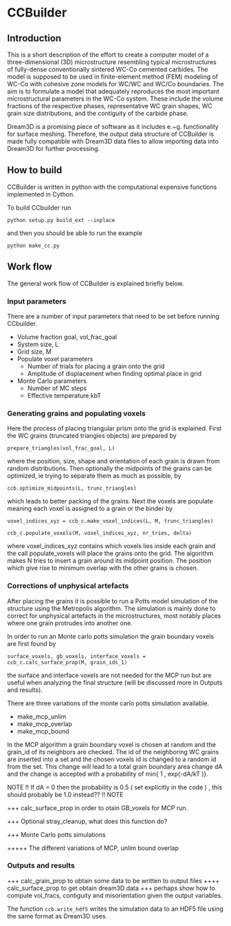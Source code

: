 # CCBuilder

## Introduction
This is a short description of the effort to create a computer model of a three-dimensional (3D) microstructure resembling typical microstructures of fully-dense conventionally sintered WC-Co cemented carbides. The model is supposed to be used in finite-element method (FEM) modeling of WC-Co with cohesive zone models for WC/WC and WC/Co boundaries. The aim is to formulate a model that adequately reproduces the most important microstructural parameters in the WC-Co system. These include the volume fractions of the respective phases,  representative WC grain shapes,  WC grain size distributions, and the contiguity of the carbide phase.


Dream3D is a promising piece of software as it includes e.~g. functionality for surface meshing. Therefore, the output data structure of CCBuilder is made fully compatible with Dream3D data files to allow importing data into Dream3D for further processing.


## How to build
CCBuilder is written in python with the computational expensive functions implemented in Cython.

To build CCbuilder run 

`python setup.py build_ext --inplace`

and then you should be able to run the example

`python make_cc.py`



## Work flow
The general work flow of CCBuilder is explained briefly below.

### Input parameters
There are a number of input parameters that need to be set before running CCbuilder.

* Volume fraction goal, vol_frac_goal
* System size, L
* Grid size, M
* Populate voxel parameters
  * Number of trials for placing a grain onto the grid
  * Amplitude of displacement when finding optimal place in grid
* Monte Carlo parameters
  * Number of MC steps
  * Effective temperature kbT


### Generating grains and populating voxels
Here the process of placing triangular prism onto the grid is explained.
First the WC grains (truncated triangles objects) are prepared by

`prepare_triangles(vol_frac_goal, L)`

where the position, size, shape and orientation of each grain is drawn from random distributions.
Then optionally the midpoints of the grains can be optimized, ie trying to separate them as much as possible, by 

`ccb.optimize_midpoints(L, trunc_triangles)`

which leads to better packing of the grains. 
Next the voxels are populate meaning each voxel is assigned to a grain or the binder by

`voxel_indices_xyz = ccb_c.make_voxel_indices(L, M, trunc_triangles)`

`ccb_c.populate_voxels(M, voxel_indices_xyz, nr_tries, delta)`

where voxel_indices_xyz contains which voxels lies inside each grain and the call populate_voxels will place the grains onto the grid. The algorithm makes N tries to insert a grain around its midpoint position. The position which give rise to minimum overlap with the other grains is chosen. 


### Corrections of unphysical artefacts
After placing the grains it is possible to run a Potts model simulation of the structure using the Metropolis algorithm. The simulation is mainly done to correct for unphysical artefacts in the microstructures, most notably places where one grain protrudes into another one.

In order to run an Monte carlo potts simulation the grain boundary voxels are first found by

`surface_voxels, gb_voxels, interface_voxels = ccb_c.calc_surface_prop(M, grain_ids_1)`

the surface and interface voxels are not needed for the MCP run but are useful when analyzing the final structure (will be discussed more in Outputs and results).

There are three variations of the monte carlo potts simulation available. 

* make_mcp_unlim
* make_mcp_overlap
* make_mcp_bound

In the MCP algorithm a grain boundary voxel is chosen at random and the grain_id of its neighbors are checked. The id of the neighboring WC grains are inserted into a set and the chosen voxels id is changed to a random id from the set. This change will lead to a total grain boundary area change dA and the change is accepted with a probability of min{ 1 , exp(-dA/kT )}. 

NOTE !! If dA = 0 then the probability is 0.5 ( set explicitly in the code ) , this should probably be 1.0 instead?? !! NOTE


+++ calc_surface_prop in order to otain GB_voxels for MCP run.

+++ Optional stray_cleanup, what does this function do?

+++ Monte Carlo potts simulations

+++++ The different variations of MCP, unlim bound overlap

### Outputs and results


+++ calc_grain_prop to obtain some data to be written to output files
++++ calc_surface_prop to get obtain dream3D data
+++ perhaps show how to compute vol_fracs, contiguity and misorientation given the output variables.

The function `ccb.write_hdf5` writes the simulation data to an HDF5 file using the same format as Dream3D uses.


